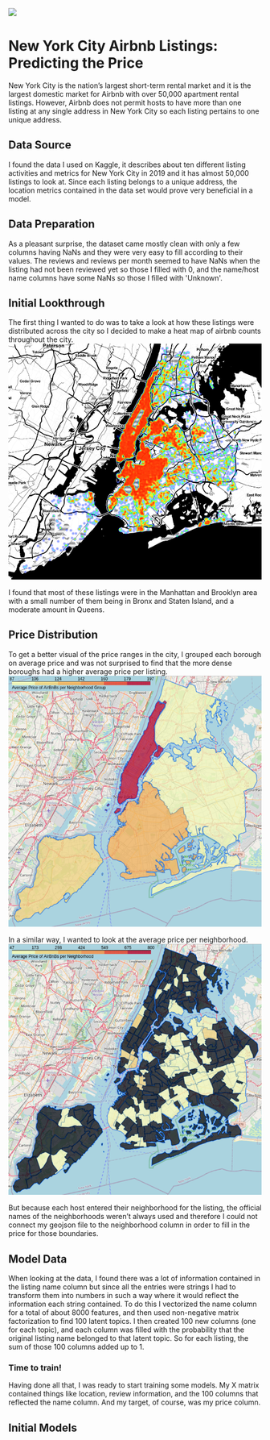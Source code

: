 ![](https://tophotel.news/wp-content/uploads/2019/03/New-York-City-Brooklyn-Bridge-Panorama-Juergen-Roth-2.jpg)
# New York City Airbnb Listings: Predicting the Price
New York City is the nation’s largest short-term rental market and it is the largest domestic market for Airbnb with over 50,000 apartment rental listings. However, Airbnb does not permit hosts to have more than one listing at any single address in New York City so each listing pertains to one unique address. 
## Data Source
I found the data I used on Kaggle, it describes about ten different listing activities and metrics for New York City in 2019 and it has almost 50,000 listings to look at. Since each listing belongs to a unique address, the location metrics contained in the data set would prove very beneficial in a model.
## Data Preparation
As a pleasant surprise, the dataset came mostly clean with only a few columns having NaNs and they were very easy to fill according to their values. The reviews and reviews per month seemed to have NaNs when the listing had not been reviewed yet so those I filled with 0, and the name/host name columns have some NaNs so those I filled with 'Unknown'.
## Initial Lookthrough
The first thing I wanted to do was to take a look at how these listings were distributed across the city so I decided to make a heat map of airbnb counts throughout the city. 
![](https://github.com/ddiaz164/airbnb_newyork/blob/master/images/heat_map.png)

I found that most of these listings were in the Manhattan and Brooklyn area with a small number of them being in Bronx and Staten Island, and a moderate amount in Queens.
## Price Distribution
To get a better visual of the price ranges in the city, I grouped each borough on average price and was not surprised to find that the more dense boroughs had a higher average price per listing. 
![](https://github.com/ddiaz164/airbnb_newyork/blob/master/images/choro_boroughs.PNG)

In a similar way, I wanted to look at the average price per neighborhood. 
![](https://github.com/ddiaz164/airbnb_newyork/blob/master/images/choro_wrong.PNG)

But because each host entered their neighborhood for the listing, the official names of the neighborhoods weren’t always used and therefore I could not connect my geojson file to the neighborhood column in order to fill in the price for those boundaries.

## Model Data
When looking at the data, I found there was a lot of information contained in the listing name column but since all the entries were strings I had to transform them into numbers in such a way where it would reflect the information each string contained. To do this I vectorized the name column for a total of about 8000 features, and then used non-negative matrix factorization to find 100 latent topics. I then created 100 new columns (one for each topic), and each column was filled with the probability that the original listing name belonged to that latent topic. So for each listing, the sum of those 100 columns added up to 1.
### Time to train!
Having done all that, I was ready to start training some models. My X matrix contained things like location, review information, and the 100 columns that reflected the name column. And my target, of course, was my price column.
## Initial Models
